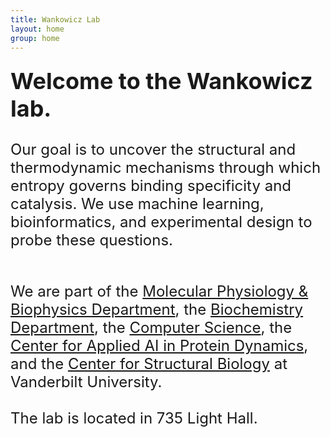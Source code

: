 ```yaml
---
title: Wankowicz Lab
layout: home
group: home
---
```


<div class="content" style="font-size: 24px;">

  <div class="row">
  <div class="row">

  <span style="font-size: 36px; font-weight: bold;">Welcome to the Wankowicz lab.</span>
  <br>
  <br>
Our goal is to uncover the structural and thermodynamic mechanisms through which entropy governs binding specificity and catalysis. We use machine learning, bioinformatics, and experimental design to probe these questions.
  <br>
  <br>



  
We are part of the [Molecular Physiology & Biophysics Department](https://medschool.vanderbilt.edu/mpb/), the [Biochemistry Department](https://medschool.vanderbilt.edu/biochemistry/), the [Computer Science](https://engineering.vanderbilt.edu/departments/computer-science/), the [Center for Applied AI in Protein Dynamics](https://www.vanderbilt.edu/ai-proteindynamics/), and the [Center for Structural Biology](https://www.vanderbilt.edu/csb/) at Vanderbilt University.
  <br>
  <br>
 The lab is located in 735 Light Hall.
</div>
